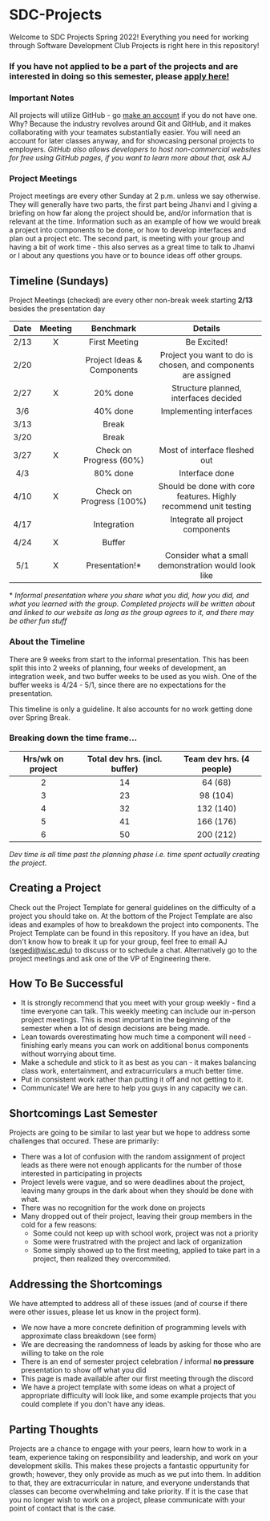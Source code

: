 # SDC-Projects
Welcome to SDC Projects Spring 2022! Everything you need for working through Software Development Club Projects is right here in this repository!

### If you have not applied to be a part of the projects and are interested in doing so this semester, please [apply here!](https://forms.gle/QR5Pr4stjnDHohG36)

### Important Notes
All projects will utilize GitHub - go [make an account](https://github.com/login) if you do not have one. Why? Because the industry revolves around Git and GitHub, and it makes collaborating with your teamates substantially easier. You will need an account for later classes anyway, and for showcasing personal projects to employers. *GitHub also allows developers to host non-commercial websites for free using GitHub pages, if you want to learn more about that, ask AJ*

### Project Meetings
Project meetings are every other Sunday at 2 p.m. unless we say otherwise. They will generally have two parts, the first part being Jhanvi and I giving a briefing on how far along the project should be, and/or information that is relevant at the time. Information such as an example of how we would break a project into components to be done, or how to develop interfaces and plan out a project etc. The second part, is meeting with your group and having a bit of work time - this also serves as a great time to talk to Jhanvi or I about any questions you have or to bounce ideas off other groups.

## Timeline (Sundays)
Project Meetings (checked) are every other non-break week starting **2/13** besides the presentation day

| Date | Meeting | Benchmark | Details |
|:---:|:----------:|:--------:|:--------:|
|2/13|X| First Meeting | Be Excited! |
|2/20|| Project Ideas & Components | Project you want to do is chosen, and components are assigned |
|2/27|X| 20% done | Structure planned, interfaces decided |
|3/6|| 40% done | Implementing interfaces |
|3/13|| Break |  |
|3/20|| Break |  |
|3/27|X| Check on Progress (60%) | Most of interface fleshed out |
|4/3|| 80% done | Interface done |
|4/10|X| Check on Progress (100%) | Should be done with core features. Highly recommend unit testing |
|4/17|| Integration | Integrate all project components |
|4/24|X| Buffer | |
|5/1|X| Presentation!* | Consider what a small demonstration would look like |

\* *Informal presentation where you share what you did, how you did, and what you learned with the group. Completed projects will be written about and linked to our website as long as the group agrees to it, and there may be other fun stuff*

### About the Timeline
There are 9 weeks from start to the informal presentation. This has been split this into 2 weeks of planning, four weeks of development, an integration week, and two buffer weeks to be used as you wish. One of the buffer weeks is 4/24 - 5/1, since there are no expectations for the presentation.

This timeline is only a guideline. It also accounts for no work getting done over Spring Break.

### Breaking down the time frame...

| Hrs/wk on project | Total dev hrs. (incl. buffer) | Team dev hrs. (4 people) |
|:--------:|:--------:|:--------:|
| 2 | 14 | 64 (68) | 
| 3 | 23 | 98 (104) |
| 4 | 32 | 132 (140) |
| 5 | 41 | 166 (176) |
| 6 | 50 | 200 (212) |

*Dev time is all time past the planning phase i.e. time spent actually creating the project.*

## Creating a Project
Check out the Project Template for general guidelines on the difficulty of a project you should take on. At the bottom of the Project Template are also ideas and examples of how to breakdown the project into components. The Project Template can be found in this repository. If you have an idea, but don't know how to break it up for your group, feel free to email AJ (segedi@wisc.edu) to discuss or to schedule a chat. Alternatively go to the project meetings and ask one of the VP of Engineering there.

## How To Be Successful
* It is strongly recommend that you meet with your group weekly - find a time everyone can talk. This weekly meeting can include our in-person project meetings. This is most important in the beginning of the semester when a lot of design decisions are being made.
* Lean towards overestimating how much time a component will need - finishing early means you can work on additional bonus components without worrying about time.
* Make a schedule and stick to it as best as you can - it makes balancing class work, entertainment, and extracurriculars a much better time.
* Put in consistent work rather than putting it off and not getting to it.
* Communicate! We are here to help you guys in any capacity we can.

## Shortcomings Last Semester
Projects are going to be similar to last year but we hope to address some challenges that occured. These are primarily:
* There was a lot of confusion with the random assignment of project leads as there were not enough applicants for the number of those interested in participating in projects
* Project levels were vague, and so were deadlines about the project, leaving many groups in the dark about when they should be done with what.
* There was no recognition for the work done on projects
* Many dropped out of their project, leaving their group members in the cold for a few reasons:
   * Some could not keep up with school work, project was not a priority
   * Some were frustratred with the project and lack of organization
   * Some simply showed up to the first meeting, applied to take part in a project, then realized they overcommited.

## Addressing the Shortcomings
We have attempted to address all of these issues (and of course if there were other issues, please let us know in the project form). 
* We now have a more concrete definition of programming levels with approximate class breakdown (see form)
* We are decreasing the randomness of leads by asking for those who are willing to take on the role
* There is an end of semester project celebration / informal **no pressure** presentation to show off what you did
* This page is made available after our first meeting through the discord
* We have a project template with some ideas on what a project of appropriate difficulty will look like, and some example projects that you could complete if you don't have any ideas. 

## Parting Thoughts
Projects are a chance to engage with your peers, learn how to work in a team, experience taking on responsibility and leadership, and work on your development skills. This makes these projects a fantastic oppurtunity for growth; however, they only provide as much as we put into them. In addition to that, they are extracurricular in nature, and everyone understands that classes can become overwhelming and take priority. If it is the case that you no longer wish to work on a project, please communicate with your point of contact that is the case.
